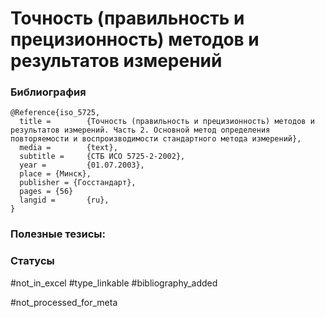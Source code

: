 # Точность (правильность и прецизионность) методов и результатов измерений

### Библиография
```
@Reference{iso_5725,
  title =        {Точность (правильность и прецизионность) методов и результатов измерений. Часть 2. Основной метод определения повторяемости и воспроизводимости стандартного метода измерений},
  media =        {text},
  subtitle =     {СТБ ИСО 5725-2-2002},
  year =         {01.07.2003},
  place = {Mинск},
  publisher = {Госстандарт},
  pages = {56}
  langid =       {ru},
}
```

### Полезные тезисы:

### Статусы
#not_in_excel 
#type_linkable 
#bibliography_added

#not_processed_for_meta
